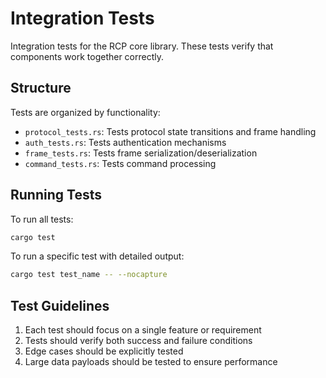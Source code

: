 # Integration Tests

Integration tests for the RCP core library. These tests verify that components work together correctly.

## Structure

Tests are organized by functionality:
- `protocol_tests.rs`: Tests protocol state transitions and frame handling
- `auth_tests.rs`: Tests authentication mechanisms
- `frame_tests.rs`: Tests frame serialization/deserialization
- `command_tests.rs`: Tests command processing

## Running Tests

To run all tests:
```bash
cargo test
```

To run a specific test with detailed output:
```bash
cargo test test_name -- --nocapture
```

## Test Guidelines

1. Each test should focus on a single feature or requirement
2. Tests should verify both success and failure conditions
3. Edge cases should be explicitly tested
4. Large data payloads should be tested to ensure performance
